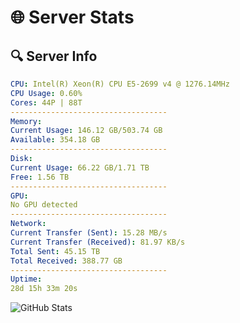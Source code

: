 # 🌐 Server Stats
## 🔍 Server Info
```yaml
CPU: Intel(R) Xeon(R) CPU E5-2699 v4 @ 1276.14MHz
CPU Usage: 0.60%
Cores: 44P | 88T
-----------------------------------
Memory:
Current Usage: 146.12 GB/503.74 GB
Available: 354.18 GB
-----------------------------------
Disk:
Current Usage: 66.22 GB/1.71 TB
Free: 1.56 TB
-----------------------------------
GPU:
No GPU detected
-----------------------------------
Network:
Current Transfer (Sent): 15.28 MB/s
Current Transfer (Received): 81.97 KB/s
Total Sent: 45.15 TB
Total Received: 388.77 GB
-----------------------------------
Uptime:
28d 15h 33m 20s
```
![GitHub Stats](https://img.shields.io/badge/Updated-2025-04-05_12:56:09-blue)